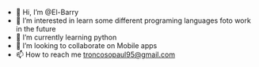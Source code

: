- 👋 Hi, I’m @El-Barry
- 👀 I’m interested in learn some different programing languages foto work in the future
- 🌱 I’m currently learning python 
- 💞️ I’m looking to collaborate on Mobile apps
- 📫 How to reach me troncosopaul95@gmail.com

<!---
El-Barry/El-Barry is a ✨ special ✨ repository because its `README.md` (this file) appears on your GitHub profile.
You can click the Preview link to take a look at your changes.
--->
